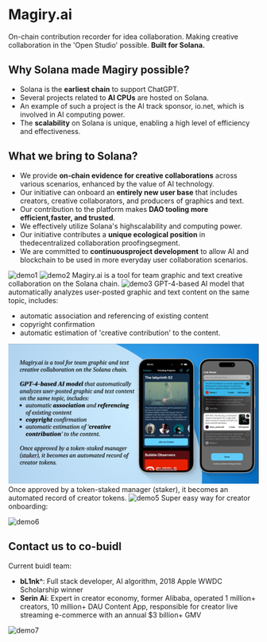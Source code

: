 # Magiry.ai
On-chain contribution recorder for idea collaboration.
Making creative collaboration in the 'Open Studio' possible.
**Built for Solana.**
## Why Solana made Magiry possible?
- Solana is the **earliest chain** to support ChatGPT.
- Several projects related to **AI CPUs** are hosted on Solana.
- An example of such a project is the AI track sponsor, io.net, which is involved in AI computing power.
- The **scalability** on Solana is unique, enabling a high level of efficiency and effectiveness.
## What we bring to Solana?
- We provide **on-chain evidence for creative collaborations** across various scenarios, enhanced by the value of AI technology.
- Our initiative can onboard an **entirely new user base** that includes creators, creative collaborators, and producers of graphics and text.
- Our contribution to the platform makes **DAO tooling more efficient,faster, and trusted**.
- We effectively utilize Solana's highscalability and computing power.
- Our initiative contributes a **unique ecological position** in thedecentralized collaboration proofingsegment.
- We are committed to **continuousproject development** to allow AI and blockchain to be used in more everyday user collaboration scenarios.

![demo1](images/cover1.png)
![demo2](images/cover2.png)
Magiry.ai is a tool for team graphic and text creative collaboration on the Solana chain. 
![demo3](images/cover3.png)
GPT-4-based AI model that automatically analyzes user-posted graphic and text content on the same topic, includes: 
- automatic association and referencing of existing content
- copyright confirmation
- automatic estimation of 'creative contribution' to the content.

![demo4](images/cover4.jpg)
Once approved by a token-staked manager (staker), it becomes an automated record of creator tokens.
![demo5](images/cover5.png)
Super easy way for creator onboarding:

![demo6](images/cover6.png)
## Contact us to co-buidl
Current buidl team:
- **bL1nk^**: Full stack developer, AI algorithm, 2018 Apple WWDC Scholarship winner
- **Serin Ai**: Expert in creator economy, former Alibaba, operated 1 million+ creators, 10 million+ DAU Content App, responsible for creator live streaming e-commerce with an annual $3 billion+ GMV

![demo7](images/cover7.png)
